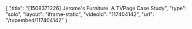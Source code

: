 {
    "title": "[1508371226] Jerome's Furniture. A TVPage Case Study",
    "type": "solo",
    "layout": "iframe-static",
    "videoId": "117404142",
    "url": "\/tvpembed\/117404142"
}